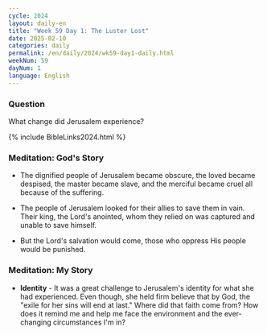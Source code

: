 ```yaml
---
cycle: 2024
layout: daily-en
title: "Week 59 Day 1: The Luster Lost"
date: 2025-02-10
categories: daily
permalink: /en/daily/2024/wk59-day1-daily.html
weekNum: 59
dayNum: 1
language: English
---
```


### Question     
What change did Jerusalem experience?

{% include BibleLinks2024.html %}

### Meditation: God's Story   
+ The dignified people of Jerusalem became obscure, the loved became despised, the master became slave, and the merciful became cruel all because of the suffering. 

+ The people of Jerusalem looked for their allies to save them in vain. Their king, the Lord's anointed, whom they relied on was captured and unable to save himself. 

+ But the Lord's salvation would come, those who oppress His people would be punished. 

### Meditation: My Story   
+ **Identity** - It was a great challenge to Jerusalem's identity for what she had experienced. Even though, she held firm believe that by God, the "exile for her sins will end at last." Where did that faith come from? How does it remind me and help me face the environment and the ever-changing circumstances I'm in? 
